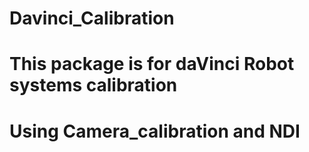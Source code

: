 # Davinci_Calibration

# This package is for daVinci Robot systems calibration

# Using Camera_calibration and NDI
 
